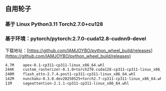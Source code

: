 ## 自用轮子
### 基于 Linux Python3.11 Torch2.7.0+cu128
### 基于环境：pytorch/pytorch:2.7.0-cuda12.8-cudnn9-devel
下载地址：[https://github.com/IAMJOYBO/python_wheel_build/releases](https://github.com/IAMJOYBO/python_wheel_build/releases)
```bash
4.7M    apex-0.1-cp311-cp311-linux_x86_64.whl
244K    custom_rasterizer-0.1.0+torch270.cuda128-cp311-cp311-linux_x86_64.whl
240M    flash_attn-2.7.4.post1-cp311-cp311-linux_x86_64.whl
142M    nunchaku-0.3.0.dev20250525+torch2.7-cp311-cp311-linux_x86_64.whl
11M     sageattention-2.1.1-cp311-cp311-linux_x86_64.whl
```
